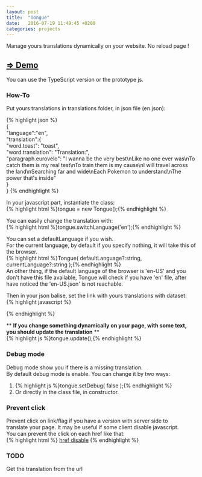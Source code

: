 ```yaml
---
layout: post
title:  "Tongue"
date:   2016-07-19 11:49:45 +0200
categories: projects
---
```

Manage yours translations dynamically on your website. No reload page !  

## [⇒ Demo](http://buuuuug.ddns.net/tongue/)  

You can use the TypeScript version or the prototype js.  

### How-To  
Put yours translations in translations folder, in json file (en.json):  

{% highlight json %}  
{  
    "language":"en",  
    "translation":{  
        "word.toast": "toast",  
        "word.translation": "Translation:",  
        "paragraph.eurovelo": "I wanna be the very best\nLike no one ever was\nTo catch them is my real test\nTo train them is my cause\nI will travel across the land\nSearching far and wide\nEach Pokemon to understand\nThe power that's inside"  
    }  
}
 {% endhighlight %}  

In your javascript part, instantiate the class:  
{% highlight html %}tongue = new Tongue();{% endhighlight %}    

You can easily change the translation with:  
{% highlight html %}tongue.switchLanguage('en');{% endhighlight %}  

You can set a defaultLanguage if you wish.  
For the current language, by default if you specify nothing, it will take this of the browser.  
{% highlight html %}Tongue( defaultLanguage?:string, currentLanguage?:string );{% endhighlight %}  
An other thing, if the default language of the browser is 'en-US' and you don't have this file available, Tongue will check if you have 'en' file, after have noticed the 'en-US.json' is not reachable.  

Then in your json balise, set the link with yours translations with dataset:  
{% highlight javascript %} <p data-tongue="word.toast"></p> {% endhighlight %}  

** **If you change something dynamically on your page, with some text, you should update the translation** **  
{% highlight js %}tongue.update();{% endhighlight %}  

### Debug mode  
Debug mode show you if there is a missing translation.  
By default debug mode is enable. You can change it by two ways:  

1. {% highlight js %}tongue.setDebug( false );{% endhighlight %}
2. Or directly in the class file, in constructor.

### Prevent click  
Prevent click on link/flag if you have a version with server side to  
translate your page. It may be useful if some client disable javascript.  
You can prevent the click on each href like that:  
{% highlight html %} <a href="/en" data-tongue-flag>href disable</a> {% endhighlight %}

### TODO  
Get the translation from the url  
